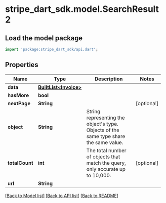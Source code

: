 # stripe_dart_sdk.model.SearchResult2

## Load the model package
```dart
import 'package:stripe_dart_sdk/api.dart';
```

## Properties
Name | Type | Description | Notes
------------ | ------------- | ------------- | -------------
**data** | [**BuiltList&lt;Invoice&gt;**](Invoice.md) |  | 
**hasMore** | **bool** |  | 
**nextPage** | **String** |  | [optional] 
**object** | **String** | String representing the object's type. Objects of the same type share the same value. | 
**totalCount** | **int** | The total number of objects that match the query, only accurate up to 10,000. | [optional] 
**url** | **String** |  | 

[[Back to Model list]](../README.md#documentation-for-models) [[Back to API list]](../README.md#documentation-for-api-endpoints) [[Back to README]](../README.md)


